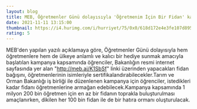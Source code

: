 ```yaml
--- 
layout: blog
title: MEB, Öğretmenler Günü dolayısıyla 'Öğretmenim İçin Bir Fidan' kampanyası başlattı
date: 2021-11-11 13:15:00
thumbnail: https://i4.hurimg.com/i/hurriyet/75/0x0/618d172e4e3fe107d895d61e.jpg
rating: 5
---
```

MEB'den yapılan yazılı açıklamaya göre, Öğretmenler Günü dolayısıyla hem öğretmenlere hem de ülkeye anlamlı ve kalıcı bir hediye sunmak amacıyla başlatılan kampanya kapsamında öğrenciler, Bakanlığın resmi internet sayfasında yer alan "http://meb.ai/K1SbSf" linki üzerinden yapacakları fidan bağışını, öğretmenlerinin isimleriyle sertifikalandırabilecekler.Tarım ve Orman Bakanlığı iş birliği ile düzenlenen kampanya için öğrenciler, istedikleri kadar fidanı öğretmenlerine armağan edebilecek.Kampanya kapsamında 1 milyon 200 bin öğretmen için en az bir fidanın toprakla buluşturulması amaçlanırken, dikilen her 100 bin fidan ile de bir hatıra ormanı oluşturulacak.